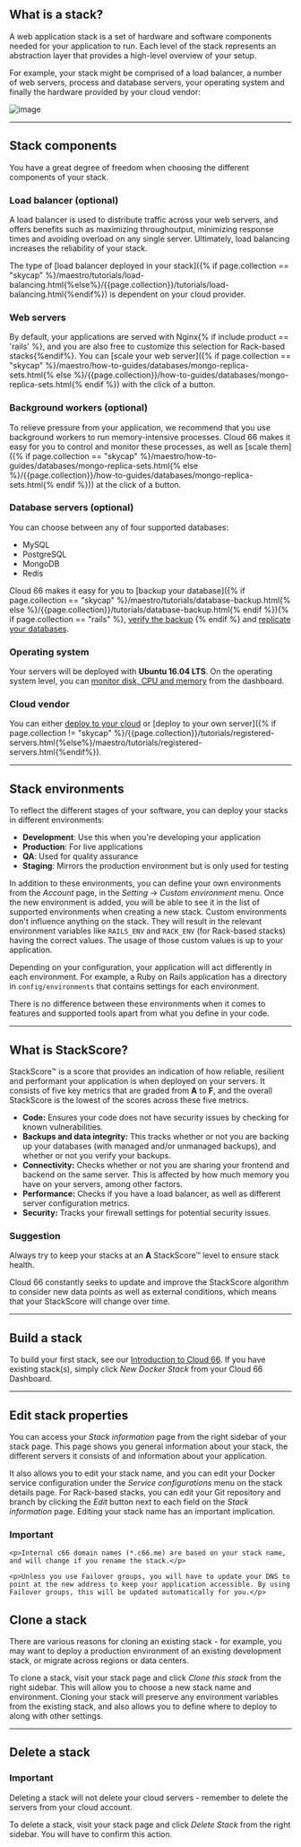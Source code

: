 

## What is a stack?

A web application stack is a set of hardware and software components needed for your application to run. Each level of the stack represents an abstraction layer that provides a high-level overview of your setup.

For example, your stack might be comprised of a load balancer, a number of web servers, process and database servers, your operating system and finally the hardware provided by your cloud vendor:

![image](http://assets.cloud66.com/help/images/rails_stack_workflow.png)

* * *


## Stack components

You have a great degree of freedom when choosing the different components of your stack.


### Load balancer (optional)

A load balancer is used to distribute traffic across your web servers, and offers benefits such as maximizing throughoutput, minimizing response times and avoiding overload on any single server. Ultimately, load balancing increases the reliability of your stack.

The type of  [load balancer deployed in your stack]({% if page.collection == "skycap" %}/maestro/tutorials/load-balancing.html{%else%}/{{page.collection}}/tutorials/load-balancing.html{%endif%}) is dependent on your cloud provider.


### Web servers

By default, your applications are served with Nginx{% if include.product == 'rails' %}, and you are also free to customize this selection for Rack-based stacks{%endif%}. You can [scale your web server]({% if page.collection == "skycap" %}/maestro/how-to-guides/databases/mongo-replica-sets.html{% else %}/{{page.collection}}/how-to-guides/databases/mongo-replica-sets.html{% endif %}) with the click of a button.


### Background workers (optional)

To relieve pressure from your application, we recommend that you use background workers to run memory-intensive processes. Cloud 66 makes it easy for you to control and monitor these processes, as well as [scale them]({% if page.collection == "skycap" %}/maestro/how-to-guides/databases/mongo-replica-sets.html{% else %}/{{page.collection}}/how-to-guides/databases/mongo-replica-sets.html{% endif %})) at the click of a button.


### Database servers (optional)

You can choose between any of four supported databases:

- MySQL
- PostgreSQL
- MongoDB
- Redis

Cloud 66 makes it easy for you to [backup your database]({% if page.collection == "skycap" %}/maestro/tutorials/database-backup.html{% else %}/{{page.collection}}/tutorials/database-backup.html{% endif %}){% if page.collection == "rails" %}, [verify the backup](/rails/tutorials/backup-verifiers.html) {% endif %} and [replicate your databases](/rails/tutorials/database-replication.html).


### Operating system

Your servers will be deployed with **Ubuntu 16.04 LTS**. On the operating system level, you can [monitor disk, CPU and memory](/{{page.collection}}/resources/technical-specifications.html) from the dashboard.


### Cloud vendor

You can either [deploy to your cloud](/{{page.collection}}/resources/technical-specifications.html#supported-cloud-providers) or [deploy to your own server]({% if page.collection != "skycap" %}/{{page.collection}}/tutorials/registered-servers.html{%else%}/maestro/tutorials/registered-servers.html{%endif%}).

* * *


## Stack environments

To reflect the different stages of your software, you can deploy your stacks in different environments:

* **Development**: Use this when you're developing your application
* **Production**: For live applications
* **QA**: Used for quality assurance
* **Staging**: Mirrors the production environment but is only used for testing

In addition to these environments, you can define your own environments from the _Account_ page, in the _Setting_ -> _Custom environment_ menu. Once the new environment is added, you will be able to see it in the list of supported environments when creating a new stack. Custom environments don't influence anything on the stack. They will result in the relevant environment variables like `RAILS_ENV` and `RACK_ENV` (for Rack-based stacks) having the correct values. The usage of those custom values is up to your application.

Depending on your configuration, your application will act differently in each environment. For example, a Ruby on Rails application
has a directory in `config/environments` that contains settings for each environment.

There is no difference between these environments when it comes to features and supported tools apart from what you define in your code.

* * *


## What is StackScore?

StackScore&trade; is a score that provides an indication of how reliable, resilient and performant your application is when deployed on your servers. It consists of five key metrics that are graded from **A** to **F**, and the overall StackScore is the lowest of the scores across these five metrics.

- **Code:** Ensures your code does not have security issues by checking for known vulnerabilities.
- **Backups and data integrity:** This tracks whether or not you are backing up your databases (with managed and/or unmanaged backups), and whether or not you verify your backups.
- **Connectivity:** Checks whether or not you are sharing your frontend and backend on the same server. This is affected by how much memory you have on your servers, among other factors.
- **Performance:** Checks if you have a load balancer, as well as different server configuration metrics.
- **Security:** Tracks your firewall settings for potential security issues.



### Suggestion

Always try to keep your stacks at an **A** StackScore&trade; level to ensure stack health.


Cloud 66 constantly seeks to update and improve the StackScore algorithm to consider new data points as well as external conditions, which means that your StackScore will change over time.

* * *


## Build a stack

To build your first stack, see our [Introduction to Cloud 66](/{{page.collection}}/concepts/stack-definition.html). If you have existing stack(s), simply click _New Docker Stack_ from your Cloud 66 Dashboard.

* * *


## Edit stack properties

You can access your _Stack information_ page from the right sidebar of your stack page. This page shows you general information about your stack, the different servers it consists of and information about your application.

It also allows you to edit your stack name, and you can edit your Docker service configuration under the _Service configurations_ menu on the stack details page. For Rack-based stacks, you can edit your Git repository and branch by clicking the _Edit_ button next to each field on the _Stack information_ page. Editing your stack name has an important implication.

### Important

<div class="notice">

    <p>Internal c66 domain names (*.c66.me) are based on your stack name, and will change if you rename the stack.</p>

    <p>Unless you use Failover groups, you will have to update your DNS to point at the new address to keep your application accessible. By using Failover groups, this will be updated automatically for you.</p>

</div>

## Clone a stack

There are various reasons for cloning an existing stack - for example, you may want to deploy a production environment of an existing development stack, or migrate across regions or data centers.

To clone a stack, visit your stack page and click _Clone this stack_ from the right sidebar. This will allow you to choose a new stack name and environment. Cloning your stack will preserve any environment variables from the existing stack, and also allows you to define where to deploy to along with other settings.

* * *


## Delete a stack



### Important

Deleting a stack will not delete your cloud servers - remember to delete the servers from your cloud account.


To delete a stack, visit your stack page and click _Delete Stack_ from the right sidebar. You will have to confirm this action.

